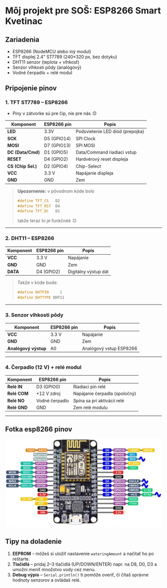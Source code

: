 # Môj projekt pre SOŠ: ESP8266 Smart Kvetinac

## Zariadenia
- ESP8266 (NodeMCU alebo iný modul)
- TFT displej 2.4" ST7789 (240×320 px, bez dotyku)
- DHT11 senzor (teplota + vlhkosť)
- Senzor vlhkosti pôdy (analógový)
- Vodné čerpadlo + relé modul

## Pripojenie pinov

### 1. TFT ST7789 – ESP8266
- Piny v zátvorke sú pre čip, nie pre nás :D

| Komponent          | ESP8266 pin     | Popis                              |
|--------------------|-----------------|----------------------------------- |
| **LED**            | 3.3V            | Podsvietenie LED diód (prepojka)   |
| **SCK**            | D5 (GPIO14)     | SPI Clock                          |
| **MOSI**           | D7 (GPIO13)     | SPI MOSI                           |
| **DC (Data/Cmd)**  | D1 (GPIO5)      | Data/Command riadiaci vstup        |
| **RESET**          | D4 (GPIO2)      | Hardvérový reset displeja          |
| **CS (Chip Sel.)** | D2 (GPIO4)      | Chip-Select                        |
| **VCC**            | 3.3 V           | Napájanie displeja                 |
| **GND**            | GND             | Zem                                |

> **Upozornenie:** v pôvodnom kóde bolo
> ```cpp
> #define TFT_CS   D2
> #define TFT_RST  D4
> #define TFT_DC   D1
> ```  
> takže teraz to je funkčnéé :D

---

### 2. DHT11 – ESP8266
| Komponent    | ESP8266 pin | Popis                         |
|--------------|-------------|-------------------------------|
| **VCC**      | 3.3 V       | Napájanie                     |
| **GND**      | GND         | Zem                           |
| **DATA**     | D4 (GPIO2)  | Digitálny výstup dát          |

> Takže v kóde bude:  
> ```cpp
> #define DHTPIN     2
> #define DHTTYPE DHT11
> ```

---

### 3. Senzor vlhkosti pôdy
| Komponent              | ESP8266 pin | Popis                         |
|------------------------|-------------|-------------------------------|
| **VCC**                | 3.3 V       | Napájanie                     |
| **GND**                | GND         | Zem                           |
| **Analógový výstup**   | A0          | Analógový vstup ESP8266       |

---

### 4. Čerpadlo (12 V) + relé modul
| Komponent            | ESP8266 pin  | Popis                          |
|----------------------|--------------|--------------------------------|
| **Relé IN**          | D3 (GPIO0)   | Riadiaci pin relé              |
| **Relé COM**         | +12 V zdroj  | Napájanie čerpadla (spoločný)  |
| **Relé NO**          | Vodné čerpadlo | Spína sa pri aktivácii relé  |
| **Relé GND**         | GND          | Zem relé modulu                |

---

## Fotka esp8266 pinov
![esp8266](esp8266-Piny.png)

## Tipy na doladenie
1. **EEPROM** – môžeš si uložiť nastavenie `wateringAmount` a načítať ho po reštarte.  
2. **Tlačidlá** – pridaj 2–3 tlačidlá (UP/DOWN/ENTER) napr. na D8, D0, D3 a umožni meniť množstvo vody cez menu.  
3. **Debug výpis** – `Serial.println()` ti pomôže overiť, či čítaš správne hodnoty senzorov a ovládaš relé.
